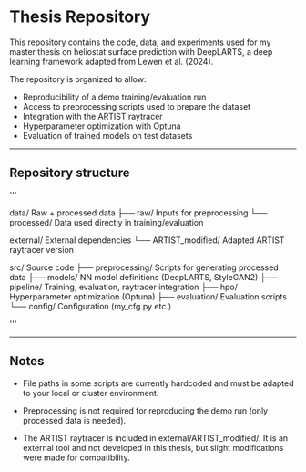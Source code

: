Thesis Repository
===========================

This repository contains the code, data, and experiments used for my 
master thesis on heliostat surface prediction with DeepLARTS, 
a deep learning framework adapted from Lewen et al. (2024).

The repository is organized to allow:
- Reproducibility of a demo training/evaluation run
- Access to preprocessing scripts used to prepare the dataset
- Integration with the ARTIST raytracer
- Hyperparameter optimization with Optuna
- Evaluation of trained models on test datasets

------------------------------------------------------------
Repository structure
------------------------------------------------------------

'''

data/             Raw + processed data
  ├── raw/        Inputs for preprocessing
  └── processed/  Data used directly in training/evaluation

external/         External dependencies
  └── ARTIST_modified/   Adapted ARTIST raytracer version

src/              Source code
  ├── preprocessing/     Scripts for generating processed data
  ├── models/            NN model definitions (DeepLARTS, StyleGAN2)
  ├── pipeline/          Training, evaluation, raytracer integration
  ├── hpo/               Hyperparameter optimization (Optuna)
  ├── evaluation/        Evaluation scripts
  └── config/            Configuration (my_cfg.py etc.)

'''

------------------------------------------------------------
Notes
------------------------------------------------------------

- File paths in some scripts are currently hardcoded and must be adapted 
  to your local or cluster environment.

- Preprocessing is not required for reproducing the demo run 
  (only processed data is needed).

- The ARTIST raytracer is included in external/ARTIST_modified/.
  It is an external tool and not developed in this thesis, but 
  slight modifications were made for compatibility.
